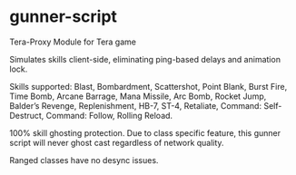 # gunner-script

Tera-Proxy Module for Tera game

Simulates skills client-side, eliminating ping-based delays and animation lock.

Skills supported: Blast, Bombardment, Scattershot, Point Blank, Burst Fire, Time Bomb, Arcane Barrage, Mana Missile, Arc Bomb, Rocket Jump, Balder’s Revenge, Replenishment, HB-7, ST-4, Retaliate, Command: Self-Destruct, Command: Follow, Rolling Reload.

100% skill ghosting protection. Due to class specific feature, this gunner script will never ghost cast regardless of network quality.

Ranged classes have no desync issues.
